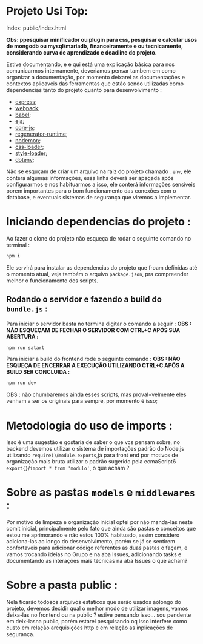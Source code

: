 # Projeto Usi Top:

Index: public/index.html

**Obs: ppesquisar minificador ou plugin para css, pesquisar e calcular usos de mongodb ou mysql/mariadb, financeiramente e ou tecnicamente, considerando curva de aprendizado e deadline do projeto.**

Estive documentando, e e qui está uma explicação básica para nos comunicarmos internamente, deveriamos pensar tambem em como organizar a documentação, por momento deixarei as documentações e contextos aplicaveis das ferramentas que estão sendo utilizadas como dependencias tanto do projeto quanto para desenvolvimento :

 - [express](https://expressjs.com/pt-br/);
 - [webpack](https://webpack.js.org/concepts/);
 - [babel](https://babeljs.io/docs/);
 - [ejs](https://ejs.co/#docs);
 - [core-js](https://github.com/zloirock/core-js);
 - [regenerator-runtime](https://github.com/facebook/regenerator/tree/main);
 - [nodemon](https://github.com/remy/nodemon#nodemon);
 - [css-loader](https://webpack.js.org/loaders/css-loader/);
 - [style-loader](https://webpack.js.org/loaders/style-loader/);
 - [dotenv](https://github.com/motdotla/dotenv);

 Não se esquçam de criar um arquivo na raiz do projeto chamado `.env`, ele conterá algumas informações, essa linha deverá ser apagada após configurarmos e nos habituarmos a isso, ele conterá informações sensíveis porem importantes para o bom funcionamento das conexões com o database, e eventuais sistemas de segurança que viremos a implementar.

 # Iniciando dependencias do projeto : 

 Ao fazer o clone do projeto não esqueça de rodar o seguinte comando no terminal :

 ~~~bash
 npm i
 ~~~

 Ele servirá para instalar as dependencias do projeto que froam definidas até o momento atual, veja também o arquivo `package.json`, pra compreender melhor o funcionamento dos scripts.

 ## Rodando o servidor e fazendo a build do `bundle.js` :

 Para iniciar o servidor basta no termina digitar o comando a seguir : 
**OBS : NÃO ESQUEÇAM DE FECHAR O SERVIDOR COM CTRL+C APÓS SUA ABERTURA :**
~~~bash
npm run satart
~~~

 Para iniciar a build do frontend rode o seguinte comando :
**OBS : NÃO ESQUEÇA DE ENCERRAR A EXECUÇÃO UTILIZANDO CTRL+C APÓS A BUILD SER CONCLUIDA :**
~~~bash
npm run dev
~~~ 

OBS :  não chumbaremos ainda esses scripts, mas proval=velmente eles venham a ser os originais para sempre, por momento é isso;

# Metodologia do uso de imports :
Isso é uma sugestão e gostaria de saber o que vcs pensam sobre, no backend devemos utilizar o sistema de importações padrão do Node.js utilizando `require()`/`module.exports`,já para front end por motivos de organização mais bruta utilizar o padrão sugerido pela ecmaScript6 `export{}`/`import * from 'modulo'`, o que acham ? 

# Sobre as pastas `models` e `middlewares` :

Por motivo de limpeza e organização inicial optei por não manda-las neste comit inicial, principalmente pelo fato que ainda são pastas e conceitos que estou me aprimorando e não estou 100% habituado, assim considero adiciona-las ao longo do desenvolvimento, porém se já se sentirem confortaveis para adicionar código referentes as duas pastas o façam, e vamos trocando ideias no Grupo e na aba Issues, adicionando tasks e documentando as interações mais técnicas na aba Issues o que acham?

# Sobre a pasta public :

Nela ficarão todosos arquivos estáticos que serão usados aolongo do projeto, devemos decidir qual o melhor modo de utilizar imagens, vamos deixa-las no frontend ou na public ? estive pensando isso... sou pendente em deix-lasna public, porém estarei pesquisando oq isso interfere como custo em relação arequisições http e em relação as inplicações de segurança.
